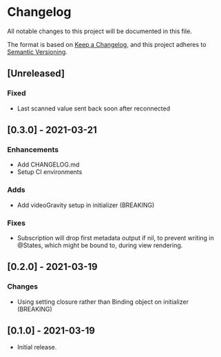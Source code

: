 # Changelog
All notable changes to this project will be documented in this file.

The format is based on [Keep a Changelog](https://keepachangelog.com/en/1.0.0/),
and this project adheres to [Semantic Versioning](https://semver.org/spec/v2.0.0.html).

## [Unreleased]

### Fixed

- Last scanned value sent back soon after reconnected

## [0.3.0] - 2021-03-21

### Enhancements

- Add CHANGELOG.md
- Setup CI environments

### Adds

- Add videoGravity setup in initializer (BREAKING)

### Fixes

- Subscription will drop first metadata output if nil, to prevent writing in @States, which might be bound to, during view rendering.

## [0.2.0] - 2021-03-19

### Changes

- Using setting closure rather than Binding object on initializer (BREAKING)

## [0.1.0] - 2021-03-19

- Initial release.
